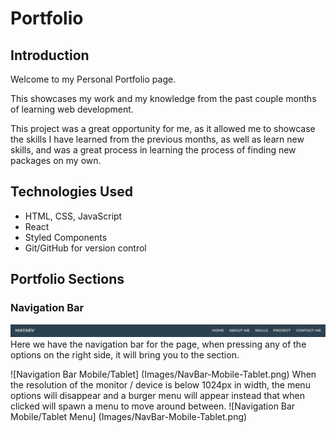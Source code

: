 # Portfolio

## Introduction
Welcome to my Personal Portfolio page.

This showcases my work and my knowledge from the past couple months of learning web development. 

This project was a great opportunity for me, as it allowed me to showcase the skills I have learned from the previous months, as well as learn new skills, and was a great process in learning the process of finding new packages on my own.

## Technologies Used
- HTML, CSS, JavaScript
- React
- Styled Components 
- Git/GitHub for version control

## Portfolio Sections
### Navigation Bar

![Navigation Bar](Images/NavBar.png)
Here we have the navigation bar for the page, when pressing any of the options on the right side, it will bring you to the section.

![Navigation Bar Mobile/Tablet] (Images/NavBar-Mobile-Tablet.png)
When the resolution of the monitor / device is below 1024px in width, the menu options will disappear and a burger menu will appear instead that when clicked will spawn a menu to move around between.
![Navigation Bar Mobile/Tablet Menu] (Images/NavBar-Mobile-Tablet.png)
